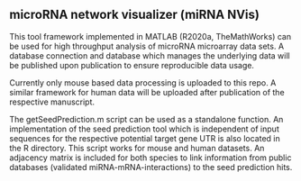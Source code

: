 ## microRNA network visualizer (miRNA NVis)
This tool framework implemented in MATLAB (R2020a, TheMathWorks) can be used for high throughput analysis of microRNA microarray data sets.
A database connection and database which manages the underlying data will be published upon publication to ensure reproducible data usage. 

Currently only mouse based data processing is uploaded to this repo. A similar framework for human data will be uploaded after publication of the respective manuscript. 

The getSeedPrediction.m script can be used as a standalone function. An implementation of the seed prediction tool which is independent of input sequences for the respective potential target gene UTR is also located in the R directory. This script works for mouse and human datasets. An adjacency matrix is included for both species to link information from public databases (validated miRNA-mRNA-interactions) to the seed prediction hits.  
